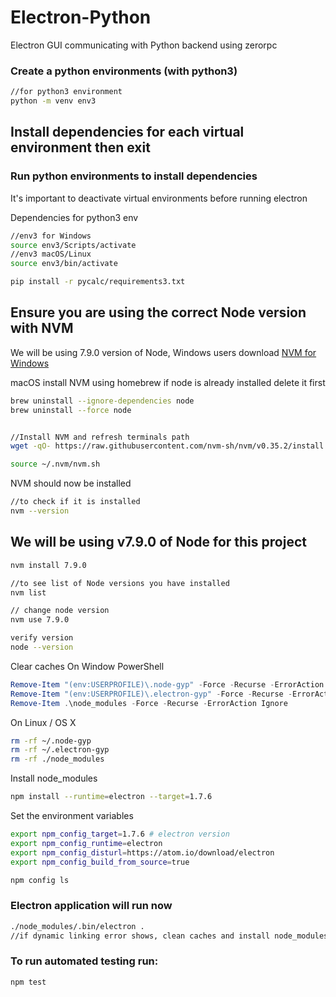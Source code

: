 # Electron-Python
Electron GUI communicating with Python backend using zerorpc

### Create a python environments (with python3)
```bash
//for python3 environment
python -m venv env3
```

## Install dependencies for each virtual environment then exit
### Run python environments to install dependencies
It's important to deactivate virtual environments before running electron

Dependencies for python3 env
```bash
//env3 for Windows
source env3/Scripts/activate
//env3 macOS/Linux
source env3/bin/activate

pip install -r pycalc/requirements3.txt

```

## Ensure you are using the correct Node version with NVM
We will be using 7.9.0 version of Node,
Windows users download [NVM for Windows](https://github.com/coreybutler/nvm-windows/releases)

macOS install NVM using homebrew
if node is already installed delete it first
```bash
brew uninstall --ignore-dependencies node 
brew uninstall --force node


//Install NVM and refresh terminals path
wget -qO- https://raw.githubusercontent.com/nvm-sh/nvm/v0.35.2/install.sh | bash

source ~/.nvm/nvm.sh
```

NVM should now be installed
```bash
//to check if it is installed
nvm --version
```

## We will be using v7.9.0 of Node for this project
```bash 
nvm install 7.9.0

//to see list of Node versions you have installed
nvm list

// change node version
nvm use 7.9.0

verify version
node --version
```

Clear caches
On Window PowerShell
```powershell
Remove-Item "(env:USERPROFILE)\.node-gyp" -Force -Recurse -ErrorAction Ignore
Remove-Item "(env:USERPROFILE)\.electron-gyp" -Force -Recurse -ErrorAction Ignore
Remove-Item .\node_modules -Force -Recurse -ErrorAction Ignore
```

On Linux / OS X
```bash
rm -rf ~/.node-gyp
rm -rf ~/.electron-gyp
rm -rf ./node_modules
```

Install node_modules
```bash
npm install --runtime=electron --target=1.7.6
```

Set the environment variables
```bash
export npm_config_target=1.7.6 # electron version
export npm_config_runtime=electron
export npm_config_disturl=https://atom.io/download/electron
export npm_config_build_from_source=true

npm config ls
```

### Electron application will run now
```bash
./node_modules/.bin/electron .
//if dynamic linking error shows, clean caches and install node_modules again
```

### To run automated testing run:
```bash
npm test
```
